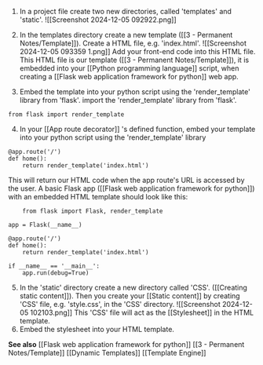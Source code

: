 1. In a project file create two new directories, called 'templates' and 'static'.
	![[Screenshot 2024-12-05 092922.png]]
2. In the templates directory create a new template ([[3 - Permanent Notes/Template]]).
	Create a HTML file, e.g. 'index.html'.
	![[Screenshot 2024-12-05 093359 1.png]]
	Add your front-end code into this HTML file.
	This HTML file is our template ([[3 - Permanent Notes/Template]]), it is embedded into your [[Python programming language]] script, when creating a [[Flask web application framework for python]] web app.
	
3. Embed the template into your python script using the 'render_template' library from 'flask'. import the 'render_template' library from 'flask'.
```
from flask import render_template
```

4. In your [[App route decorator]] 's defined function, embed your template into your python script using the 'render_template' library
```
@app.route('/')
def home():
	return render_template('index.html')
```

This will return our HTML code when the app route's URL is accessed by the user. 
A basic Flask app ([[Flask web application framework for python]]) with an embedded HTML template should look like this:
```
	from flask import Flask, render_template
  
app = Flask(__name__)  

@app.route('/')
def home():
    return render_template('index.html')
  
if __name__ == '__main__':
    app.run(debug=True)
```
5. In the 'static' directory create a new directory called 'CSS'. ([[Creating static content]]). Then you create your [[Static content]] by creating 'CSS' file, e.g. 'style.css', in the 'CSS' directory.
	![[Screenshot 2024-12-05 102103.png]]
	This 'CSS' file will act as the [[Stylesheet]] in the HTML template.
6.  Embed the stylesheet into your HTML template.

**See also**
[[Flask web application framework for python]]
[[3 - Permanent Notes/Template]]
[[Dynamic Templates]]
[[Template Engine]]